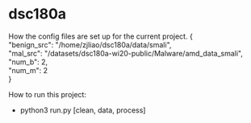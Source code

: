 # dsc180a

How the config files are set up for the current project.
{  
    "benign_src": "/home/zjliao/dsc180a/data/smali",  
    "mal_src": "/datasets/dsc180a-wi20-public/Malware/amd_data_smali",  
    "num_b": 2,  
    "num_m": 2  
}


How to run this project:
- python3 run.py [clean, data, process]